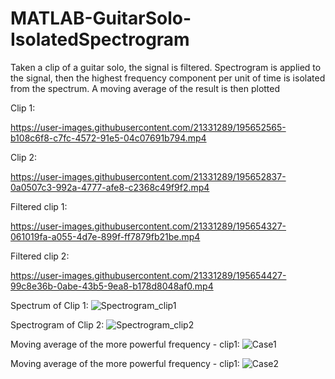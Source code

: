 # MATLAB-GuitarSolo-IsolatedSpectrogram
Taken a clip of a guitar solo, the signal is filtered. Spectrogram is applied to the signal, then the highest frequency component per unit of time is isolated from the spectrum. A moving average of the result is then plotted

Clip 1:

https://user-images.githubusercontent.com/21331289/195652565-b108c6f8-c7fc-4572-91e5-04c07691b794.mp4

Clip 2:

https://user-images.githubusercontent.com/21331289/195652837-0a0507c3-992a-4777-afe8-c2368c49f9f2.mp4

Filtered clip 1:

https://user-images.githubusercontent.com/21331289/195654327-061019fa-a055-4d7e-899f-ff7879fb21be.mp4

Filtered clip 2:

https://user-images.githubusercontent.com/21331289/195654427-99c8e36b-0abe-43b5-9ea8-b178d8048af0.mp4


Spectrum of Clip 1:
![Spectrogram_clip1](https://user-images.githubusercontent.com/21331289/195655384-384644ee-ba94-4324-b34f-545a09b509dd.jpg)

Spectrogram of Clip 2:
![Spectrogram_clip2](https://user-images.githubusercontent.com/21331289/195655437-08eb3a01-ca3f-4746-80f0-18e6f25a0cf8.jpg)


Moving average of the more powerful frequency - clip1:
![Case1](https://user-images.githubusercontent.com/21331289/195661215-95cfb943-5f63-4859-8933-35195f7ad0e7.jpg)

Moving average of the more powerful frequency - clip1:
![Case2](https://user-images.githubusercontent.com/21331289/195661335-2a18c4b7-494b-48b8-abee-5f4a9b64736c.jpg)



